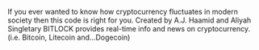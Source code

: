 If you ever wanted to know how cryptocurrency fluctuates in modern society 
then this code is right for you.
Created by A.J. Haamid and Aliyah Singletary BITLOCK provides real-time info and news
on cryptocurrency.(i.e. Bitcoin, Litecoin and...Dogecoin)
